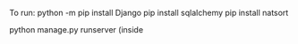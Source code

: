 To run:
python -m pip install Django
pip install sqlalchemy
pip install natsort

python manage.py runserver (inside 
